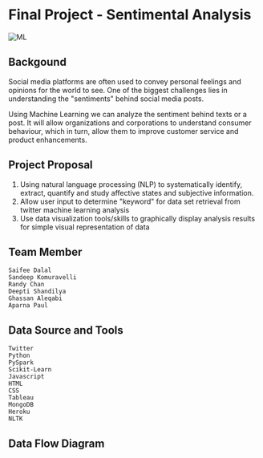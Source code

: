 # Final Project - Sentimental Analysis
![ML](https://user-images.githubusercontent.com/37318055/48816762-0f2e9600-ed09-11e8-8472-6cb9aff2e7a8.jpg)

## Backgound
Social media platforms are often used to convey personal feelings and opinions for the world to see. One of the biggest challenges       lies in understanding the "sentiments" behind social media posts.

Using Machine Learning we can analyze the sentiment behind texts or a post. It will allow organizations and corporations to             understand   consumer behaviour, which in turn, allow them to improve customer service and product enhancements. 

## Project Proposal
1) Using natural language processing (NLP) to systematically identify, extract, quantify and study affective states and subjective       information.
2) Allow user input to determine "keyword" for data set retrieval from twitter machine learning analysis
3) Use data visualization tools/skills to graphically display analysis results for simple visual representation of data 

## Team Member
    Saifee Dalal
    Sandeep Komuravelli
    Randy Chan
    Deepti Shandilya
    Ghassan Aleqabi
    Aparna Paul


## Data Source and Tools
    Twitter
    Python
    PySpark
    Scikit-Learn
    Javascript 
    HTML
    CSS
    Tableau
    MongoDB
    Heroku
    NLTK


## Data Flow Diagram
